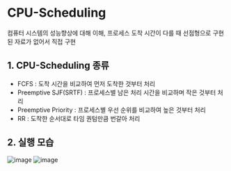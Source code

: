 # CPU-Scheduling
컴퓨터 시스템의 성능향상에 대해 이해, 프로세스 도착 시간이 다를 때 선점형으로 구현된 자료가 없어서 직접 구현

## 1. CPU-Scheduling 종류
- FCFS : 도착 시간을 비교하여 먼저 도착한 것부터 처리
- Preemptive SJF(SRTF) : 프로세스별 남은 처리 시간을 비교하며 작은 것부터 처리
- Preemptive Priority : 프로세스별 우선 순위를 비교하여 높은 것부터 처리
- RR : 도착한 순서대로 타임 퀀텀만큼 번갈아 처리

## 2. 실행 모습
![image](https://user-images.githubusercontent.com/62414262/159397930-e8df5edd-8088-4053-9c89-911c65073437.png)
![image](https://user-images.githubusercontent.com/62414262/159397963-be770bfb-376d-412b-a9e6-f2101158786a.png)

